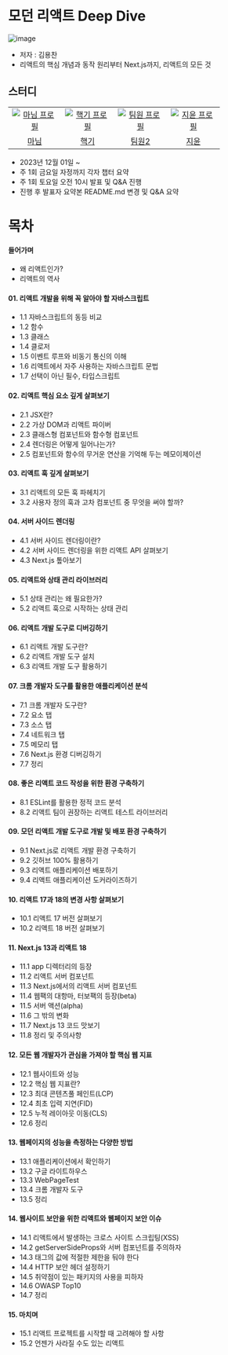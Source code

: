 # 모던 리액트 Deep Dive
![image](https://github.com/learning-with/learning-react/assets/75254185/4a783567-928c-40b7-992e-571d2a052440)

- 저자 : 김용찬
- 리액트의 핵심 개념과 동작 원리부터 Next.js까지, 리액트의 모든 것

## 스터디
<table>
  <tr>
    <td align="center" width="92px">
      <a href="https://github.com/a-honey" target="_blank">
       <img src="https://github.com/learning-with/learning-react/assets/75254185/6e087fa7-dd77-4353-9643-a4b9c081d958" alt="마님 프로필"/>
      </a>
    </td>
    <td align="center" width="92px">
      <a href="https://github.com/honki12345" target="_blank">
        <img src="https://github.com/learning-with/learning-react/assets/70520674/babd221c-3866-42ed-a9a7-712c306b9707" alt="핵기 프로필" />
      </a>
    </td>
    <td align="center" width="92px">
      <a href="https://github.com/Woogie-94" target="_blank">
        <img src="https://avatars.githubusercontent.com/u/59603529?v=4" alt="팀원 프로필" />
      </a>
    </td>
    <td align="center" width="92px">
      <a href="https://github.com/jiyoon-lee" target="_blank">
        <img src="https://t1.daumcdn.net/cfile/tistory/200FFC524DFF67D21A" alt="지윤 프로필" />
      </a>
    </td>
  </tr>
  <tr>
    <td align="center">
      <a href="https://github.com/a-honey" target="_blank">
        마님
      </a>
    </td>
    <td align="center">
      <a href="https://github.com/honki12345" target="_blank">
        핵기
      </a>
    </td>
     <td align="center">
      <a href="https://github.com" target="_blank">
        팀원2
      </a>
    </td>
    <td align="center">
      <a href="https://github.com/jiyoon-lee" target="_blank">
        지윤
      </a>
    </td>
  </tr>
</table>

- 2023년 12월 01일 ~
- 주 1회 금요일 자정까지 각자 챕터 요약
- 주 1회 토요일 오전 10시 발표 및 Q&A 진행
- 진행 후 발표자 요약본 README.md 변경 및 Q&A 요약

# 목차
#### 들어가며
- 왜 리액트인가?
- 리액트의 역사
#### 01. 리액트 개발을 위해 꼭 알아야 할 자바스크립트
- 1.1 자바스크립트의 동등 비교
- 1.2 함수
- 1.3 클래스
- 1.4 클로저
- 1.5 이벤트 루프와 비동기 통신의 이해
- 1.6 리액트에서 자주 사용하는 자바스크립트 문법
- 1.7 선택이 아닌 필수, 타입스크립트

#### 02. 리액트 핵심 요소 깊게 살펴보기
- 2.1 JSX란?
- 2.2 가상 DOM과 리액트 파이버
- 2.3 클래스형 컴포넌트와 함수형 컴포넌트
- 2.4 렌더링은 어떻게 일어나는가?
- 2.5 컴포넌트와 함수의 무거운 연산을 기억해 두는 메모이제이션

#### 03. 리액트 훅 깊게 살펴보기
- 3.1 리액트의 모든 훅 파헤치기
- 3.2 사용자 정의 훅과 고차 컴포넌트 중 무엇을 써야 할까?
 
#### 04. 서버 사이드 렌더링
- 4.1 서버 사이드 렌더링이란?
- 4.2 서버 사이드 렌더링을 위한 리액트 API 살펴보기
- 4.3 Next.js 톺아보기

#### 05. 리액트와 상태 관리 라이브러리
- 5.1 상태 관리는 왜 필요한가?
- 5.2 리액트 훅으로 시작하는 상태 관리

#### 06. 리액트 개발 도구로 디버깅하기
- 6.1 리액트 개발 도구란?
- 6.2 리액트 개발 도구 설치
- 6.3 리액트 개발 도구 활용하기

#### 07. 크롬 개발자 도구를 활용한 애플리케이션 분석
- 7.1 크롬 개발자 도구란?
- 7.2 요소 탭
- 7.3 소스 탭
- 7.4 네트워크 탭
- 7.5 메모리 탭
- 7.6 Next.js 환경 디버깅하기
- 7.7 정리

#### 08. 좋은 리액트 코드 작성을 위한 환경 구축하기
- 8.1 ESLint를 활용한 정적 코드 분석
- 8.2 리액트 팀이 권장하는 리액트 테스트 라이브러리

#### 09. 모던 리액트 개발 도구로 개발 및 배포 환경 구축하기
- 9.1 Next.js로 리액트 개발 환경 구축하기
- 9.2 깃허브 100% 활용하기
- 9.3 리액트 애플리케이션 배포하기
- 9.4 리액트 애플리케이션 도커라이즈하기

#### 10. 리액트 17과 18의 변경 사항 살펴보기
- 10.1 리액트 17 버전 살펴보기
- 10.2 리액트 18 버전 살펴보기

#### 11. Next.js 13과 리액트 18
- 11.1 app 디렉터리의 등장
- 11.2 리액트 서버 컴포넌트
- 11.3 Next.js에서의 리액트 서버 컴포넌트
- 11.4 웹팩의 대항마, 터보팩의 등장(beta)
- 11.5 서버 액션(alpha)
- 11.6 그 밖의 변화
- 11.7 Next.js 13 코드 맛보기
- 11.8 정리 및 주의사항

#### 12. 모든 웹 개발자가 관심을 가져야 할 핵심 웹 지표
- 12.1 웹사이트와 성능
- 12.2 핵심 웹 지표란?
- 12.3 최대 콘텐츠풀 페인트(LCP)
- 12.4 최초 입력 지연(FID)
- 12.5 누적 레이아웃 이동(CLS)
- 12.6 정리

#### 13. 웹페이지의 성능을 측정하는 다양한 방법
- 13.1 애플리케이션에서 확인하기
- 13.2 구글 라이트하우스
- 13.3 WebPageTest
- 13.4 크롬 개발자 도구
- 13.5 정리

#### 14. 웹사이트 보안을 위한 리액트와 웹페이지 보안 이슈
- 14.1 리액트에서 발생하는 크로스 사이트 스크립팅(XSS)
- 14.2 getServerSideProps와 서버 컴포넌트를 주의하자
- 14.3 <a> 태그의 값에 적절한 제한을 둬야 한다
- 14.4 HTTP 보안 헤더 설정하기
- 14.5 취약점이 있는 패키지의 사용을 피하자
- 14.6 OWASP Top10
- 14.7 정리

#### 15. 마치며
- 15.1 리액트 프로젝트를 시작할 때 고려해야 할 사항
- 15.2 언젠가 사라질 수도 있는 리액트
